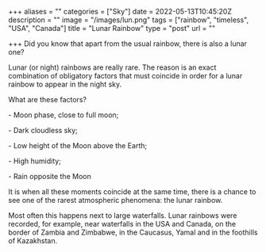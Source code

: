 +++
aliases = ""
categories = ["Sky"]
date = 2022-05-13T10:45:20Z
description = ""
image = "/images/lun.png"
tags = ["rainbow", "timeless", "USA", "Canada"]
title = "Lunar Rainbow"
type = "post"
url = ""

+++
Did you know that apart from the usual rainbow, there is also a lunar one?

Lunar (or night) rainbows are really rare. The reason is an exact combination of obligatory factors that must coincide in order for a lunar rainbow to appear in the night sky.

What are these factors?

\- Moon phase, close to full moon;

\- Dark cloudless sky;

\- Low height of the Moon above the Earth;

\- High humidity;

\- Rain opposite the Moon

It is when all these moments coincide at the same time, there is a chance to see one of the rarest atmospheric phenomena: the lunar rainbow.

Most often this happens next to large waterfalls. Lunar rainbows were recorded, for example, near waterfalls in the USA and Canada, on the border of Zambia and Zimbabwe, in the Caucasus, Yamal and in the foothills of Kazakhstan.